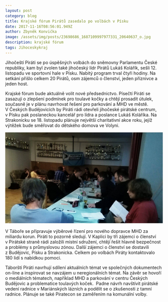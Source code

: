 ```yaml
---
layout: post
category: blog
title: Krajské fórum Pirátů zasedalo po volbách v Písku
date: 2017-11-16T08:56:01.949Z
author: Zbyněk Konvička
image: /assets/img/posts/23698686_1687109997977331_20640637_o.jpg
description: krajské fórum
tags: Jihoceskykraj
---
```

Jihočeští Piráti se po úspěšných volbách do sněmovny
Parlamentu České republiky, kam byl zvolen také jihočeský lídr Pirátů Lukáš
Kolářík, sešli 12. listopadu ve sportovní hale v Písku. Nabitý program
trval čtyři hodiny. Na setkání přišlo celkem 20 Pirátů, osm zájemců o členství,
jeden příznivce a jeden host.

Krajské fórum bude aktuálně volit nové
předsednictvo. Písečtí Piráti se zasazují o zlepšení podmínek pro toulavé kočky
a chtějí prosadit útulek, současně je v plánu navrhovat řešení pro
parkování a MHD ve městě. V Českých Budějovicích by Piráti rádi otevřeli jihočeské
pirátské centrum, v Písku pak poslaneckou kancelář pro lídra a poslance
Lukáš Koláříka. Na Strakonicku se 18. listopadu plánuje největší charitativní
akce roku, jejíž výtěžek bude směřovat do dětského domova ve Volyni. 

![null](/assets/img/posts/23633501_1687109981310666_1844650266_o.jpg)

V Táboře se připravuje výběrové řízení pro
nového dopravce MHD za miliardu korun. Piráti to pozorně sledují.
V Kaplici by tři zájemci o členství v Pirátské straně rádi založili
místní sdružení, chtějí řešit hlavně bezpečnost a problémy s průmyslovou
zónou. Další zájemci o členství se dostavili z Budějovic, Písku a
Strakonicka. Celkem po volbách Piráty kontaktovalo 180 lidí s nabídkou
pomoci. 

Táborští Piráti navrhují sdílení aktuálních témat ve
společných dokumentech on-line a inspirovat se navzájem u neregionálních témat.
Na závěr se hovoří o mediálních tématech, například MHD a parkování
v centru Českých Budějovic a problematice toulavých koček.  Padne návrh navštívit pirátské vedení radnice
v Mariánských lázních a podělit se o zkušenosti z tamní radnice.
Plánuje se také Piratecon se zaměřením na komunální volby.

